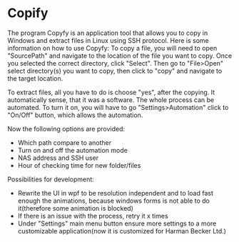# Copify

The program Copyfy is an application tool that allows you to copy in Windows and extract files in Linux using SSH protocol. Here is some information on how to use Copyfy:
To copy a file, you will need to open "SourcePath" and navigate to the location of the file you want to copy. Once you selected the correct directory, click "Select".
Then go to "File>Open" select directory(s) you want to copy, then click to "copy" and navigate to the target location.

To extract files, all you have to do is choose "yes", after the copying. It automatically sense, that it was a software. The whole process can be automated.
To turn it on, you will have to go "Settings>Automation" click to "On/Off" button, which allows the automation.

Now the following options are provided:
- Which path compare to another
- Turn on and off the automation mode
- NAS address and SSH user
- Hour of checking time for new folder/files

Possibilities for development:
- Rewrite the UI in wpf  to be resolution independent and to load fast enough the animations, because windows forms is not able to do it(therefore some animation is blocked)
- If there is an issue with the process, retry it x times
- Under "Settings" main menu button ensure more settings to a more customizable application(now it is customized for Harman Becker Ltd.)
